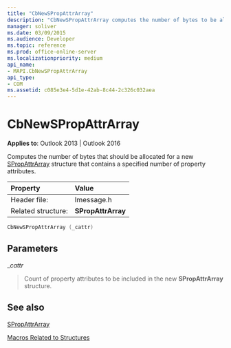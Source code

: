 ```yaml
---
title: "CbNewSPropAttrArray"
description: "CbNewSPropAttrArray computes the number of bytes to be allocated for a new SPropAttrArray structure that contains a specified number of property attributes."
manager: soliver
ms.date: 03/09/2015
ms.audience: Developer
ms.topic: reference
ms.prod: office-online-server
ms.localizationpriority: medium
api_name:
- MAPI.CbNewSPropAttrArray
api_type:
- COM
ms.assetid: c085e3e4-5d1e-42ab-8c44-2c326c032aea
---
```


# CbNewSPropAttrArray

  
  
**Applies to**: Outlook 2013 | Outlook 2016 
  
Computes the number of bytes that should be allocated for a new [SPropAttrArray](spropattrarray.md) structure that contains a specified number of property attributes. 
  
|Property |Value |
|:-----|:-----|
|Header file:  <br/> |Imessage.h  <br/> |
|Related structure:  <br/> |**SPropAttrArray** <br/> |
   
```cpp
CbNewSPropAttrArray (_cattr)
```

## Parameters

 __cattr_
  
> Count of property attributes to be included in the new **SPropAttrArray** structure. 
    
## See also



[SPropAttrArray](spropattrarray.md)


[Macros Related to Structures](macros-related-to-structures.md)

